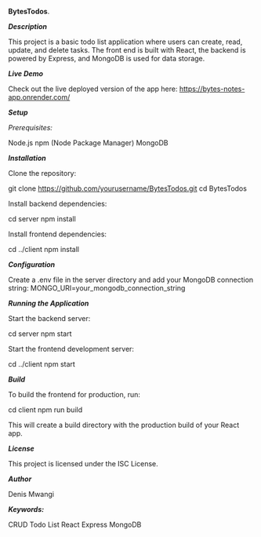   **BytesTodos**.

***Description***

This project is a basic todo list application where users can create, read, update, and delete tasks. The front end is built with React, the backend is powered by Express, and MongoDB is used for data storage.

***Live Demo***

Check out the live deployed version of the app here:
https://bytes-notes-app.onrender.com/

***Setup***

*Prerequisites:*

Node.js
npm (Node Package Manager)
MongoDB

***Installation***

Clone the repository:


git clone https://github.com/yourusername/BytesTodos.git
cd BytesTodos


Install backend dependencies:


cd server
npm install


Install frontend dependencies:


cd ../client
npm install


***Configuration***

Create a .env file in the server directory and add your MongoDB connection string:
MONGO_URI=your_mongodb_connection_string

***Running the Application***

Start the backend server:


cd server
npm start


Start the frontend development server:


cd ../client
npm start


***Build***

To build the frontend for production, run:


cd client
npm run build


This will create a build directory with the production build of your React app.

***License***

This project is licensed under the ISC License.

***Author***

Denis Mwangi

***Keywords:***

CRUD
Todo List
React
Express
MongoDB
